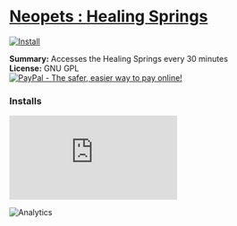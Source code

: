 # [Neopets : Healing Springs](.)

[![Install](../../resources/image/install_button.jpg)](../../../../raw/master/scripts/Neopets_Healing_Springs/54095.user.js)

**Summary:** Accesses the Healing Springs every 30 minutes<br />
**License:** GNU GPL<br />
[![PayPal - The safer, easier way to pay online!](https://www.paypalobjects.com/en_US/i/btn/btn_donate_SM.gif "PayPal - The safer, easier way to pay online!")](https://goo.gl/DNfg2w)


### Installs
![Daily installs](http://gm.wesley.eti.br/count.php?id=scripts/Neopets_Healing_Springs/54095.user.js&type=image)

![Analytics](https://ga-beacon.appspot.com/UA-462297-6/master/Neopets_Healing_Springs?pixel)

